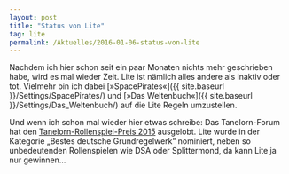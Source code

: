 ```yaml
---
layout: post
title: "Status von Lite"
tag: lite
permalink: /Aktuelles/2016-01-06-status-von-lite
---
```


Nachdem ich hier schon seit ein paar Monaten nichts mehr geschrieben habe, wird es mal wieder Zeit. Lite ist nämlich alles andere als inaktiv oder tot. Vielmehr bin ich dabei [&raquo;SpacePirates&laquo;]({{ site.baseurl }}/Settings/SpacePirates/) und [&raquo;Das Weltenbuch&laquo;]({{ site.baseurl }}/Settings/Das_Weltenbuch/) auf die Lite Regeln umzustellen.

Und wenn ich schon mal wieder hier etwas schreibe: Das Tanelorn-Forum hat den [Tanelorn-Rollenspiel-Preis 2015](http://www.tanelorn.net/index.php/topic,96695.0) ausgelobt. Lite wurde in der Kategorie &bdquo;Bestes deutsche Grundregelwerk&ldquo; nominiert, neben so unbedeutenden Rollenspielen wie DSA oder Splittermond, da kann Lite ja nur gewinnen&hellip;

